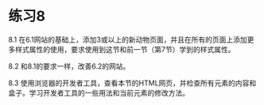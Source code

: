 # 练习8

8.1 在6.1网站的基础上，添加3或以上的新动物页面，并且在所有的页面上添加更多样式属性的使用，要求使用到这节和前一节（第7节）学到的样式属性。

8.2 和8.1的要求一样，改善6.2的网站。

8.3 使用浏览器的开发者工具，查看本节的HTML网页，并检查所有元素的内容和盒子。学习开发者工具的一些用法和当前元素的修改方法。